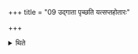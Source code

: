 +++
title = "09 उद्गाता पृच्छति यत्सप्तहोतारः"

+++

<details><summary>थिते</summary>

उद्गाता पृच्छति यत्सप्तहोतारः सत्त्रमासत केन ते गृहपतिनार्ध्नुवन्केन सुवरायन्केनेमांल्लोकान्समतन्वन्निति ९
</details>
